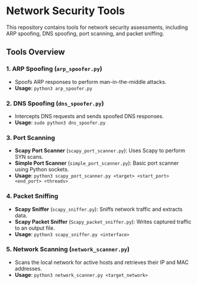 # Network Security Tools

This repository contains tools for network security assessments, including ARP spoofing, DNS spoofing, port scanning, and packet sniffing.

## Tools Overview

### 1. ARP Spoofing (`arp_spoofer.py`)
- Spoofs ARP responses to perform man-in-the-middle attacks.
- **Usage**: `python3 arp_spoofer.py`
  
### 2. DNS Spoofing (`dns_spoofer.py`)
- Intercepts DNS requests and sends spoofed DNS responses.
- **Usage**: `sudo python3 dns_spoofer.py`

### 3. Port Scanning
- **Scapy Port Scanner** (`scapy_port_scanner.py`): Uses Scapy to perform SYN scans.
- **Simple Port Scanner** (`simple_port_scanner.py`): Basic port scanner using Python sockets.
- **Usage**: `python3 scapy_port_scanner.py <target> <start_port> <end_port> <threads>`

### 4. Packet Sniffing
- **Scapy Sniffer** (`scapy_sniffer.py`): Sniffs network traffic and extracts data.
- **Scapy Packet Sniffer** (`Scapy_packet_sniffer.py`): Writes captured traffic to an output file.
- **Usage**: `python3 scapy_sniffer.py <interface>`

### 5. Network Scanning (`network_scanner.py`)
- Scans the local network for active hosts and retrieves their IP and MAC addresses.
- **Usage**: `python3 network_scanner.py <target_network>`
